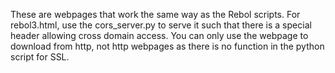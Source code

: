 These are webpages that work the same way as the Rebol scripts.
For rebol3.html, use the cors_server.py to serve it such that there is a special header allowing cross domain access. 
You can only use the webpage to download from http, not http webpages as there is no function in the python script for SSL.
